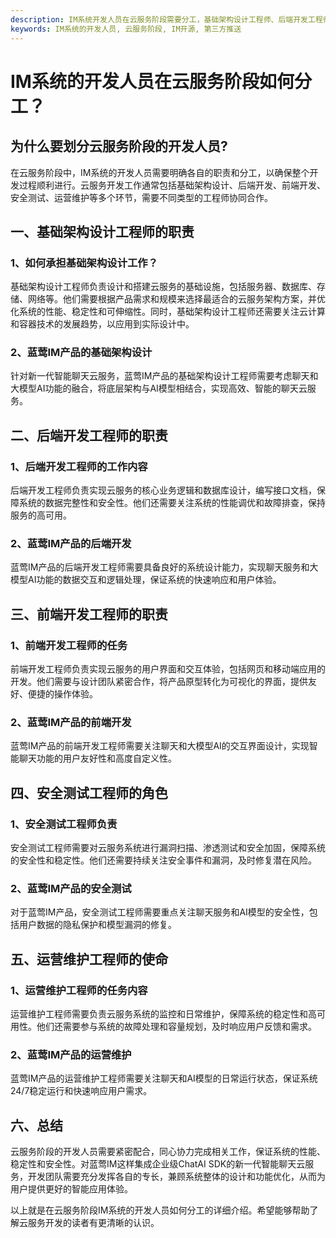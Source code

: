 ```yaml
---
description: IM系统开发人员在云服务阶段需要分工，基础架构设计工程师、后端开发工程师、前端开发工程师、安全测试工程师和运营维护工程师各有不同职责。
keywords: IM系统的开发人员, 云服务阶段, IM开源, 第三方推送
---
```

# IM系统的开发人员在云服务阶段如何分工？

## 为什么要划分云服务阶段的开发人员?

在云服务阶段中，IM系统的开发人员需要明确各自的职责和分工，以确保整个开发过程顺利进行。云服务开发工作通常包括基础架构设计、后端开发、前端开发、安全测试、运营维护等多个环节，需要不同类型的工程师协同合作。

## 一、基础架构设计工程师的职责

### 1、如何承担基础架构设计工作？

基础架构设计工程师负责设计和搭建云服务的基础设施，包括服务器、数据库、存储、网络等。他们需要根据产品需求和规模来选择最适合的云服务架构方案，并优化系统的性能、稳定性和可伸缩性。同时，基础架构设计工程师还需要关注云计算和容器技术的发展趋势，以应用到实际设计中。

### 2、蓝莺IM产品的基础架构设计

针对新一代智能聊天云服务，蓝莺IM产品的基础架构设计工程师需要考虑聊天和大模型AI功能的融合，将底层架构与AI模型相结合，实现高效、智能的聊天云服务。

## 二、后端开发工程师的职责

### 1、后端开发工程师的工作内容

后端开发工程师负责实现云服务的核心业务逻辑和数据库设计，编写接口文档，保障系统的数据完整性和安全性。他们还需要关注系统的性能调优和故障排查，保持服务的高可用。

### 2、蓝莺IM产品的后端开发

蓝莺IM产品的后端开发工程师需要具备良好的系统设计能力，实现聊天服务和大模型AI功能的数据交互和逻辑处理，保证系统的快速响应和用户体验。

## 三、前端开发工程师的职责

### 1、前端开发工程师的任务

前端开发工程师负责实现云服务的用户界面和交互体验，包括网页和移动端应用的开发。他们需要与设计团队紧密合作，将产品原型转化为可视化的界面，提供友好、便捷的操作体验。

### 2、蓝莺IM产品的前端开发

蓝莺IM产品的前端开发工程师需要关注聊天和大模型AI的交互界面设计，实现智能聊天功能的用户友好性和高度自定义性。

## 四、安全测试工程师的角色

### 1、安全测试工程师负责

安全测试工程师需要对云服务系统进行漏洞扫描、渗透测试和安全加固，保障系统的安全性和稳定性。他们还需要持续关注安全事件和漏洞，及时修复潜在风险。

### 2、蓝莺IM产品的安全测试

对于蓝莺IM产品，安全测试工程师需要重点关注聊天服务和AI模型的安全性，包括用户数据的隐私保护和模型漏洞的修复。

## 五、运营维护工程师的使命

### 1、运营维护工程师的任务内容

运营维护工程师需要负责云服务系统的监控和日常维护，保障系统的稳定性和高可用性。他们还需要参与系统的故障处理和容量规划，及时响应用户反馈和需求。

### 2、蓝莺IM产品的运营维护

蓝莺IM产品的运营维护工程师需要关注聊天和AI模型的日常运行状态，保证系统24/7稳定运行和快速响应用户需求。

## 六、总结

云服务阶段的开发人员需要紧密配合，同心协力完成相关工作，保证系统的性能、稳定性和安全性。对蓝莺IM这样集成企业级ChatAI SDK的新一代智能聊天云服务，开发团队需要充分发挥各自的专长，兼顾系统整体的设计和功能优化，从而为用户提供更好的智能应用体验。

以上就是在云服务阶段IM系统的开发人员如何分工的详细介绍。希望能够帮助了解云服务开发的读者有更清晰的认识。